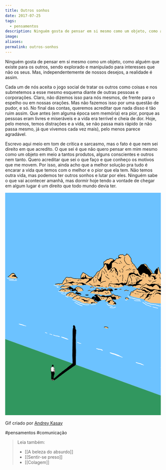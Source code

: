 ```yaml
---
title: Outros sonhos
date: 2017-07-25
tags:
  - pensamentos
description: Ninguém gosta de pensar em si mesmo como um objeto, como alguém que existe para os outros, sendo explorado e manipulado para interesses que…
image: 
aliases:
permalink: outros-sonhos
---
```

Ninguém gosta de pensar em si mesmo como um objeto, como alguém que existe para os outros, sendo explorado e manipulado para interesses que não os seus. Mas, independentemente de nossos desejos, a realidade é assim.

Cada um de nós aceita o jogo social de tratar os outros como coisas e nos submetemos a esse mesmo esquema diante de outras pessoas e corporações. Claro, não dizemos isso para nós mesmos, de frente para o espelho ou em nossas orações. Mas não fazemos isso por uma questão de pudor, e só. No final das contas, queremos acreditar que nada disso é tão ruim assim. Que antes (em alguma época sem memória) era pior, porque as pessoas eram livres e miseráveis e a vida era terrível e cheia de dor. Hoje, pelo menos, temos distrações e a vida, se não passa mais rápido (e não passa mesmo, já que vivemos cada vez mais), pelo menos parece agradável.

Escrevo aqui meio em tom de crítica e sarcasmo, mas o fato é que nem sei direito em que acredito. O que sei é que não quero pensar em mim mesmo como um objeto em meio a tantos produtos, alguns conscientes e outros nem tanto. Quero acreditar que sei o que faço e que conheço os motivos que me movem. Por isso, ainda acho que a melhor solução pra tudo é encarar a vida que temos com o melhor e o pior que ela tem. Não temos outra vida, mas podemos ter outros sonhos e lutar por eles. Ninguém sabe o que vai acontecer amanhã, mas dormir hoje tendo a vontade de chegar em algum lugar é um direito que todo mundo devia ter.

<img src="/assets/img/outros-sonhos-medium.gif">

Gif criado por [Andrey Kasay](http://andreykasay.com/wall/)


#pensamentos #comunicação

> Leia também:
> - [[A beleza do absurdo]]
> - [[Sentir-se preso]]
> - [[Colagem]]